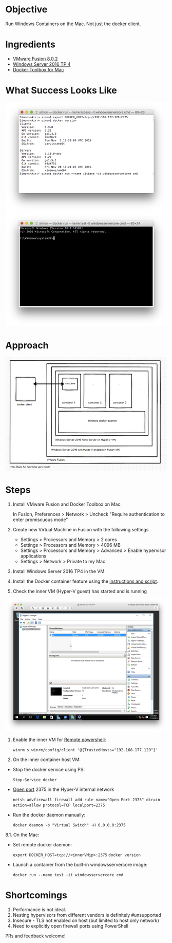 Objective
=========
Run Windows Containers on the Mac. Not just the docker client.

Ingredients
===========
* [VMware Fusion 8.0.2](http://www.vmware.com/products/fusion/features.html)
* [Windows Server 2016 TP 4](https://www.microsoft.com/en-us/evalcenter/evaluate-windows-server-technical-preview)
* [Docker Toolbox for Mac](https://www.docker.com/docker-toolbox)

What Success Looks Like
=======================

![Docker client](/clientconfigured.png)
![Running cmd.exe](/cmdexe.png)

Approach
========
![Architecture](/arch.png)

Steps
=====

1.  Install VMware Fusion and Docker Toolbox on Mac.

    In Fusion, Preferences > Network > Uncheck "Require authentication to enter promiscuous mode"
    
1. Create new Virtual Machine in Fusion with the following settings

    * Settings > Processors and Memory > 2 cores
    * Settings > Processors and Memory > 4096 MB
    * Settings > Processors and Memory > Advanced > Enable hypervisor applications
    * Settings > Network > Private to my Mac
    
1. Install Windows Server 2016 TP4 in the VM.

1. Install the Docker container feature using the [instructions and script](https://msdn.microsoft.com/en-us/virtualization/windowscontainers/quick_start/container_setup).

1. Check the inner VM (Hyper-V guest) has started and is running

![Hyper-V](/hyperv.png)

1. Enable the inner VM for [Remote powershell](https://technet.microsoft.com/en-us/magazine/ff700227.aspx):

    ```winrm s winrm/config/client '@{TrustedHosts="192.168.177.129"}'```

7. On the inner container host VM:

  * Stop the docker service using PS:
  
      ```Stop-Service docker```
      
  * [Open port](http://superuser.com/questions/842698/how-to-open-a-firewall-port-in-windows-using-power-shell) 2375 in the Hyper-V internal network
  
    ```netsh advfirewall firewall add rule name="Open Port 2375" dir=in action=allow protocol=TCP localport=2375```
  
  * Run the docker daemon manually:
  
    ```docker daemon -b "Virtual Switch" -H 0.0.0.0:2375```

8.1. On the Mac:

* Set remote docker daemon:

    ```export DOCKER_HOST=tcp://<innerVMip>:2375```
    ```docker version```

* Launch a container from the built-in windowsservercore image:

    ```docker run --name test -it windowsservercore cmd```

Shortcomings
============
1. Performance is not ideal.
1. Nesting hypervisors from different vendors is definitely #unsupported
1. Insecure - TLS not enabled on host (but limited to host only network)
1. Need to explicitly open firewall ports using PowerShell

PRs and feedback welcome!
